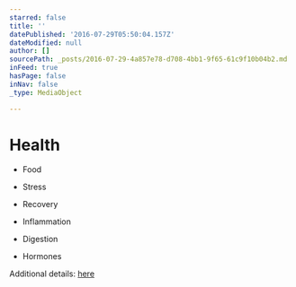 ```yaml
---
starred: false
title: ''
datePublished: '2016-07-29T05:50:04.157Z'
dateModified: null
author: []
sourcePath: _posts/2016-07-29-4a857e78-d708-4bb1-9f65-61c9f10b04b2.md
inFeed: true
hasPage: false
inNav: false
_type: MediaObject

---
```

# Health

* Food
* Stress
* Recovery

* Inflammation
* Digestion
* Hormones

Additional details: [here][0]

[0]: http://metadoxa.com/2015/07/30/health/